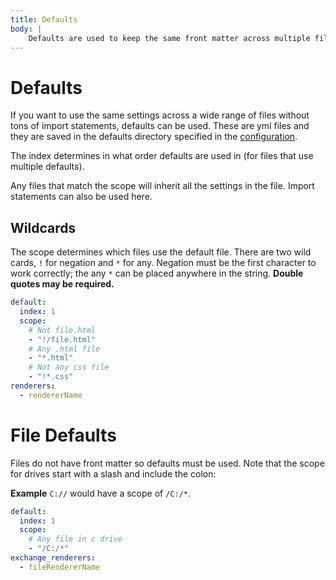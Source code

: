 ```yaml
---
title: Defaults
body: |
    Defaults are used to keep the same front matter across multiple files.
---
```

# Defaults

If you want to use the same settings across a wide range of files without tons of import statements, defaults can be used. These are yml files and they are saved in the defaults directory specified in the [configuration](/webdir/configuration/configuration#directories).

The index determines in what order defaults are used in (for files that use multiple defaults).

Any files that match the scope will inherit all the settings in the file. Import statements can also be used here.

## Wildcards

The scope determines which files use the default file. There are two wild cards, `!` for negation and `*` for any. Negation must be the first character to work correctly; the any `*` can be placed anywhere in the string. **Double quotes may be required.**

```yml
default:
  index: 1
  scope:
    # Not file.html
    - "!/file.html"
    # Any .html file
    - "*.html"
    # Not any css file
    - "!*.css"
renderers:
  - rendererName
```

# File Defaults

Files do not have front matter so defaults must be used. Note that the scope for drives start with a slash and include the colon:

**Example** `C://` would have a scope of `/C:/*`.

```yml
default:
  index: 1
  scope:
    # Any file in c drive
    - "/C:/*"
exchange_renderers:
  - fileRendererName
```
